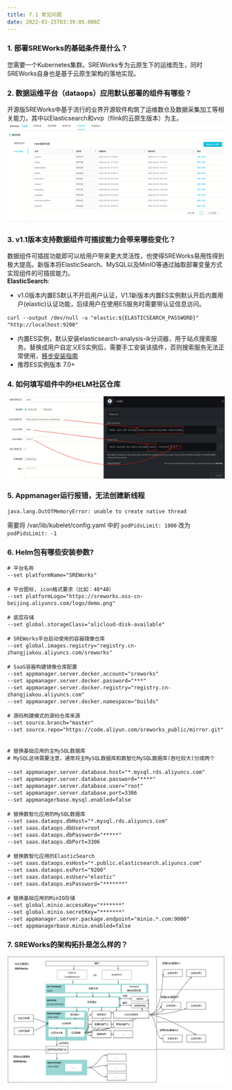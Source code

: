 ```yaml
---
title: 7.1 常见问题
date: 2022-03-25T03:39:05.000Z
---
```



<a name="VDP4m"></a>

### 1. 部署SREWorks的基础条件是什么？
您需要一个Kubernetes集群。SREWorks专为云原生下的运维而生，同时SREWorks自身也是基于云原生架构的落地实现。

<a name="uxaTe"></a>

### 2. 数据运维平台（dataops）应用默认部署的组件有哪些？
开源版SREWorks中基于流行的业界开源软件构筑了运维数仓及数据采集加工等相关能力，其中以Elasticsearch和vvp（flink的云原生版本）为主。<br />![image.png](./pictures/1657264820884-baeed9df-9e15-44cf-9b17-14837eefd80c.png)

<a name="biXgt"></a>

### 3. v1.1版本支持数据组件可插拔能力会带来哪些变化？
数据组件可插拔功能即可以给用户带来更大灵活性，也使得SREWorks易用性得到极大提高。新版本将ElasticSearch、MySQL以及MinIO等通过抽取部署变量方式实现组件的可插拔能力。<br />**ElasticSearch**:

   - v1.0版本内置ES默认不开启用户认证，V1.1新版本内置ES实例默认开启内置用户(elastic)认证功能，后续用户在使用ES服务时需要带认证信息访问。
```shell
curl --output /dev/null -u "elastic:${ELASTICSEARCH_PASSWORD}" "http://localhost:9200"
```

   - 内置ES实例，默认安装elasticsearch-analysis-ik分词器，用于站点搜索服务。替换成用户自定义ES实例后，需要手工安装该插件，否则搜索服务无法正常使用，[移步安装指南](https://github.com/medcl/elasticsearch-analysis-ik)
   - 推荐ES实例版本 7.0+

<a name="cB4Be"></a>

### 4. 如何填写组件中的HELM社区仓库
![image.png](./pictures/1657264819758-49bc846b-3640-448f-9de6-4836dd4c0f7d.png)
<a name="pyyIT"></a>

### 5. Appmanager运行报错，无法创建新线程
```
java.lang.OutOfMemoryError: unable to create native thread
```
需要将 /var/lib/kubelet/config.yaml 中的 `podPidsLimit: 1000` 改为 `podPidsLimit: -1`

<a name="LYcu3"></a>

### 6. Helm包有哪些安装参数?
```shell
# 平台名称
--set platformName="SREWorks"

# 平台图标, icon格式要求（比如：48*48）
--set platformLogo="https://sreworks.oss-cn-beijing.aliyuncs.com/logo/demo.png" 

# 底层存储
--set global.storageClass="alicloud-disk-available"

# SREWorks平台启动使用的容器镜像仓库
--set global.images.registry="registry.cn-zhangjiakou.aliyuncs.com/sreworks"

# SaaS容器构建镜像仓库配置
--set appmanager.server.docker.account="sreworks"
--set appmanager.server.docker.password="***"
--set appmanager.server.docker.registry="registry.cn-zhangjiakou.aliyuncs.com"
--set appmanager.server.docker.namespace="builds"

# 源码构建模式的源码仓库来源
--set source.branch="master"
--set source.repo="https://code.aliyun.com/sreworks_public/mirror.git"


# 替换基础应用的主MySQL数据库
# MySQL这块需要注意，通常将主MySQL数据库和数智化MySQL数据库(吞吐较大)分成两个

--set appmanager.server.database.host="*.mysql.rds.aliyuncs.com" 
--set appmanager.server.database.password="****"
--set appmanager.server.database.user="root"
--set appmanager.server.database.port=3306
--set appmanagerbase.mysql.enabled=false

# 替换数智化应用的MySQL数据库
--set saas.dataops.dbHost="*.mysql.rds.aliyuncs.com"
--set saas.dataops.dbUser=root
--set saas.dataops.dbPassword="*****"
--set saas.dataops.dbPort=3306

# 替换数智化应用的ElasticSearch
--set saas.dataops.esHost="*.public.elasticsearch.aliyuncs.com"
--set saas.dataops.esPort="9200"
--set saas.dataops.esUser="elastic"
--set saas.dataops.esPassword="*******"

# 替换基础应用的MinIO存储
--set global.minio.accessKey="*******"
--set global.minio.secretKey="*******"
--set appmanager.server.package.endpoint="minio.*.com:9000"
--set appmanagerbase.minio.enabled=false
```

<a name="LdEAB"></a>

### 7. SREWorks的架构拓扑是怎么样的？

![](./pictures/1660717653235-57d824ed-405a-443d-9d16-51dec02f1fe5.jpeg.png)
